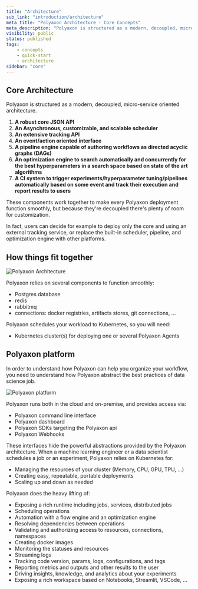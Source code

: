 ```yaml
---
title: "Architecture"
sub_link: "introduction/architecture"
meta_title: "Polyaxon Architecture - Core Concepts"
meta_description: "Polyaxon is structured as a modern, decoupled, micro-services oriented platform. Discover how things fit together at Polyaxon."
visibility: public
status: published
tags:
    - concepts
    - quick-start
    - architecture
sidebar: "core"
---
```


## Core Architecture

Polyaxon is structured as a modern, decoupled, micro-service oriented architecture.


1. **A robust core JSON API**
2. **An Asynchronous, customizable, and scalable scheduler**
3. **An extensive tracking API**
4. **An event/action oriented interface**
5. **A pipeline engine capable of authoring workflows as directed acyclic graphs (DAGs)**
6. **An optimization engine to search automatically and concurrently for the best hyperparameters in a search space based on state of the art algorithms**
7. **A CI system to trigger experiments/hyperparameter tuning/pipelines automatically based on some event and track their execution and report results to users**

These components work together to make every Polyaxon deployment function smoothly,
but because they're decoupled there's plenty of room for customization.

In fact, users can decide for example to deploy only the core and using an external tracking service, or replace the built-in scheduler, pipeline, and optimization engine with other platforms.


## How things fit together

![Polyaxon Architecture](../../../../content/images/concepts/architecture/polyaxon_architecture.png)

Polyaxon relies on several components to function smoothly:

 * Postgres database
 * redis
 * rabbitmq
 * connections: docker registries, artifacts stores, git connections, ...

Polyaxon schedules your workload to Kubernetes, so you will need:

 * Kubernetes cluster(s) for deploying one or several Polyaxon Agents


## Polyaxon platform

In order to understand how Polyaxon can help you organize your workflow,
you need to understand how Polyaxon abstract the best practices of data science job.

![Polyaxon platform](../../../../content/images/concepts/architecture/polyaxon_platform.png)

Polyaxon runs both in the cloud and on-premise, and provides access via:

 * Polyaxon command line interface
 * Polyaxon dashboard
 * Polyaxon SDKs targeting the Polyaxon api
 * Polyaxon Webhooks


These interfaces hide the powerful abstractions provided by the Polyaxon architecture.
When a machine learning engineer or a data scientist schedules a job or an experiment,
Polyaxon relies on Kubernetes for:

 * Managing the resources of your cluster (Memory, CPU, GPU, TPU, ...)
 * Creating easy, repeatable, portable deployments
 * Scaling up and down as needed

Polyaxon does the heavy lifting of:

 * Exposing a rich runtime including jobs, services, distributed jobs
 * Scheduling operations
 * Automation with a flow engine and an optimization engine
 * Resolving dependencies between operations
 * Validating and authorizing access to resources, connections, namespaces
 * Creating docker images
 * Monitoring the statuses and resources
 * Streaming logs
 * Tracking code version, params, logs, configurations, and tags
 * Reporting metrics and outputs and other results to the user
 * Driving insights, knowledge, and analytics about your experiments
 * Exposing a rich workspace based on Notebooks, Streamlit, VSCode, ...
